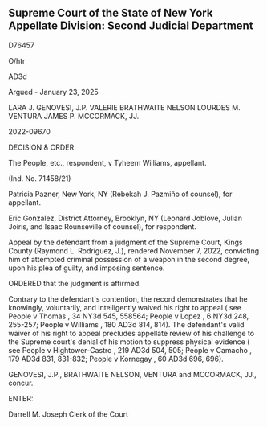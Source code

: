 ## Supreme Court of the State of New York Appellate Division: Second Judicial Department

D76457

O/htr

AD3d

Argued - January 23, 2025

LARA J. GENOVESI, J.P. VALERIE BRATHWAITE NELSON LOURDES M. VENTURA JAMES P. MCCORMACK, JJ.

2022-09670

DECISION &amp; ORDER

The People, etc., respondent, v Tyheem Williams, appellant.

(Ind. No. 71458/21)

Patricia Pazner, New York, NY (Rebekah J. Pazmiño of counsel), for appellant.

Eric Gonzalez, District Attorney, Brooklyn, NY (Leonard Joblove, Julian Joiris, and Isaac Rounseville of counsel), for respondent.

Appeal by the defendant from a judgment of the Supreme Court, Kings County (Raymond L. Rodriguez, J.), rendered November 7, 2022, convicting him of attempted criminal possession of a weapon in the second degree, upon his plea of guilty, and imposing sentence.

ORDERED that the judgment is affirmed.

Contrary to the defendant's contention, the record demonstrates that he knowingly, voluntarily, and intelligently waived his right to appeal ( see People v Thomas , 34 NY3d 545, 558564; People  v  Lopez ,  6  NY3d  248,  255-257; People  v  Williams ,  180  AD3d  814,  814).    The defendant's valid waiver of his right to appeal precludes appellate review of his challenge to the Supreme court's denial of his motion to suppress physical evidence ( see People v Hightower-Castro , 219 AD3d 504, 505; People v Camacho , 179 AD3d 831, 831-832; People v Kornegay , 60 AD3d 696, 696).

GENOVESI, J.P., BRATHWAITE NELSON, VENTURA and MCCORMACK, JJ., concur.

ENTER:

Darrell M. Joseph Clerk of the Court

<!-- image -->